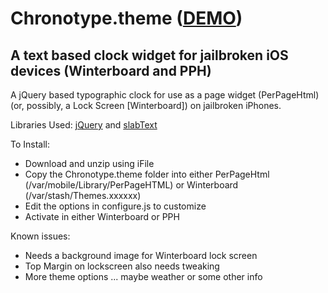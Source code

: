 Chronotype.theme ([DEMO](http://jtheissen.com/ios/Chronotype.theme/))
================

A text based clock widget for jailbroken iOS devices (Winterboard and PPH)
-------------------------------------------------------------------------------------------------------

A jQuery based typographic clock for use as a page widget (PerPageHtml) (or, possibly, a Lock Screen [Winterboard]) on jailbroken iPhones.

Libraries Used: [jQuery](http://jquery.com) and [slabText](http://www.frequency-decoder.com/demo/slabText/)

To Install:

- Download and unzip using iFile
- Copy the Chronotype.theme folder into either PerPageHtml (/var/mobile/Library/PerPageHTML) or Winterboard (/var/stash/Themes.xxxxxx)
- Edit the options in configure.js to customize
- Activate in either Winterboard or PPH

Known issues:

- Needs a background image for Winterboard lock screen
- Top Margin on lockscreen also needs tweaking
- More theme options ... maybe weather or some other info
